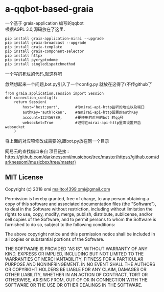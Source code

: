 # a-qqbot-based-graia
一个基于 graia-application 编写的qqbot <br/>
根据AGPL 3.0,源码放在了这里. <br/> 

```
pip install graia-application-mirai --upgrade 
pip install graia-broadcast --upgrade
pip install graia-template
pip install graia-component-selector
pip install httpx
pip install pycryptodome
pip install singledispatchmethod
```
一个写的死烂的代码,就这样吧

忽然想起来一个问题,bot.py引入了一个config.py 就放在这得了(不传github了

```
from graia.application.session import Session
def connection_config():
    return Session(
        host='host:port',       #你mirai-api-http监听的地址以及端口
        authKey='authToken',    #在mirai-api-http设置的authKey
        account=123456789,      #要使用的对应的bot 的qq号
        websocket=True          #记得在mirai-api-http里面设置开启websocket
    ) 
```
将上面的对应项修改成需要的,跟bot.py放在同一个目录

网易云的查找借口来自 
项目链接 : https://github.com/darknessomi/musicbox/tree/master(https://github.com/darknessomi/musicbox/tree/master)

## MIT License

Copyright (c) 2018 omi <mailto:4399.omi@gmail.com>

Permission is hereby granted, free of charge, to any person obtaining a copy
of this software and associated documentation files (the "Software"), to deal
in the Software without restriction, including without limitation the rights
to use, copy, modify, merge, publish, distribute, sublicense, and/or sell
copies of the Software, and to permit persons to whom the Software is
furnished to do so, subject to the following conditions:

The above copyright notice and this permission notice shall be included in all
copies or substantial portions of the Software.

THE SOFTWARE IS PROVIDED "AS IS", WITHOUT WARRANTY OF ANY KIND, EXPRESS OR
IMPLIED, INCLUDING BUT NOT LIMITED TO THE WARRANTIES OF MERCHANTABILITY,
FITNESS FOR A PARTICULAR PURPOSE AND NONINFRINGEMENT. IN NO EVENT SHALL THE
AUTHORS OR COPYRIGHT HOLDERS BE LIABLE FOR ANY CLAIM, DAMAGES OR OTHER
LIABILITY, WHETHER IN AN ACTION OF CONTRACT, TORT OR OTHERWISE, ARISING FROM,
OUT OF OR IN CONNECTION WITH THE SOFTWARE OR THE USE OR OTHER DEALINGS IN THE
SOFTWARE.
